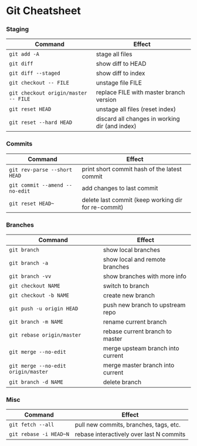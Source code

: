 # Git Cheatsheet

### Staging

Command | Effect
--- | ---
`git add -A` | stage all files 
`git diff` | show diff to HEAD 
`git diff --staged` | show diff to index 
`git checkout -- FILE` | unstage file FILE 
`git checkout origin/master -- FILE` | replace FILE with master branch version 
`git reset HEAD` | unstage all files (reset index) 
`git reset --hard HEAD` | discard all changes in working dir (and index) 


### Commits

Command | Effect
--- | ---
`git rev-parse --short HEAD` | print short commit hash of the latest commit 
`git commit --amend --no-edit` | add changes to last commit 
`git reset HEAD~` | delete last commit (keep working dir for re-commit) 


### Branches

Command | Effect
--- | ---
`git branch` | show local branches 
`git branch -a` | show local and remote branches 
`git branch -vv` | show branches with more info 
`git checkout NAME` | switch to branch 
`git checkout -b NAME` | create new branch 
`git push -u origin HEAD` | push new branch to upstream repo 
`git branch -m NAME` | rename current branch 
`git rebase origin/master` | rebase current branch to master 
`git merge --no-edit` | merge upsteam branch into current 
`git merge --no-edit origin/master` | merge master branch into current 
`git branch -d NAME` | delete branch 


### Misc

Command | Effect
--- | ---
`git fetch --all` | pull new commits, branches, tags, etc. 
`git rebase -i HEAD~N` | rebase interactively over last N commits 

